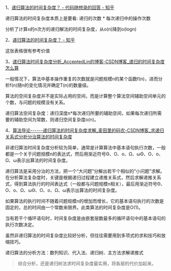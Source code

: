 1、[递归算法的时间复杂度？ - 代码随想录的回答 - 知乎](https://www.zhihu.com/question/63075755/answer/1151037825)

递归算法的时间复杂度本质上是要看: 递归的次数 * 每次递归中的操作次数

分析了计算x的n次方的递归解法的时间复杂度，从o(n)降到o(logn)

2、[递归算法的时间复杂度？ - 知乎](https://www.zhihu.com/question/63075755/answer/1027121343)

这张表格很有参考价值

3、[递归算法时间复杂度分析_AcceptedLin的博客-CSDN博客_递归的时间复杂度怎么算](https://blog.csdn.net/u013185349/article/details/82744323)

一般情况下，算法中基本操作重复的次数就是问题规模n的某个函数f(n)，进而分析f(n)随n的变化情况并确定T(n)的数量级。

算法的空间复杂度并不是实际占用的空间，而是计算整个算法空间辅助空间单元的个数，与问题的规模没有关系。

递归算法空间复杂度：递归深度n*每次递归所要的辅助空间，如果每次递归所需要的辅助空间为常数，则递归空间复杂度o(n)。

4、[算法导论------递归算法的时间复杂度求解_麦田里的码农-CSDN博客_求递归关系式分析分治算法的时间复杂度](https://blog.csdn.net/so_geili/article/details/53444816)

非递归算法时间复杂度分析较为简单，通常是计算算法中基本语句执行次数，一般都是一个关于问题规模n的表达式，然后用渐近符号Θ、O、o、Ω、ωΘ、Ο、o、Ω、ω表示出算法的时间复杂度。

递归算法是采用分治的方法，把一个“大问题”分解出若干个相似的“小问题”求解。在分析算法复杂度时，关键是根据递归过程建立递推关系式，然后求解递推关系式，得到算法执行的时间表达式（一般都与问题规模n相关），最后用渐近符号Θ、O、o、Ω、ωΘ、Ο、o、Ω、ω表示出算法的时间复杂度。

如果算法的执行时间不随着问题规模n的增加而增长，它的基本语句执行的次数是固定的，总的时间由一个常数来限界。此类算法的时间复杂度是O(1)。

当有若干个循环语句时，时间复杂度是由嵌套层数最多的循环语句中的基本语句的执行次数决定。

虽然非递归算法的时间复杂度比较好分析，但往往需要用到多项式的求和技巧和放缩技巧。

递归算法的分析方法：数列知识、代入法、递归树、主方法求解递推式

> 综合分析，还是递归树法求时间复杂度最实用，将各层的代价加起来。